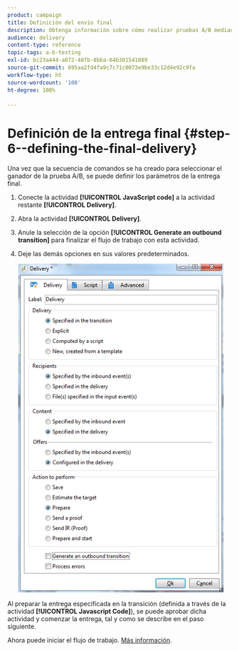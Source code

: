 ```yaml
---
product: campaign
title: Definición del envío final
description: Obtenga información sobre cómo realizar pruebas A/B mediante un caso de uso dedicado.
audience: delivery
content-type: reference
topic-tags: a-b-testing
exl-id: bc23a444-a872-48fb-8bba-64b301541089
source-git-commit: 895aa2fd4fa9c7c71c0073e9be33c12d4e92c9fa
workflow-type: ht
source-wordcount: '108'
ht-degree: 100%

---
```


# Definición de la entrega final {#step-6--defining-the-final-delivery}

Una vez que la secuencia de comandos se ha creado para seleccionar el ganador de la prueba A/B, se puede definir los parámetros de la entrega final.

1. Conecte la actividad **[!UICONTROL JavaScript code]** a la actividad restante **[!UICONTROL Delivery]**.
1. Abra la actividad **[!UICONTROL Delivery]**.
1. Anule la selección de la opción **[!UICONTROL Generate an outbound transition]** para finalizar el flujo de trabajo con esta actividad.
1. Deje las demás opciones en sus valores predeterminados.

   ![](assets/ab_test_final_delivery.png)

Al preparar la entrega especificada en la transición (definida a través de la actividad **[!UICONTROL Javascript Code]**), se puede aprobar dicha actividad y comenzar la entrega, tal y como se describe en el paso siguiente.

Ahora puede iniciar el flujo de trabajo. [Más información](a-b-testing-uc-start-workflow.md).
